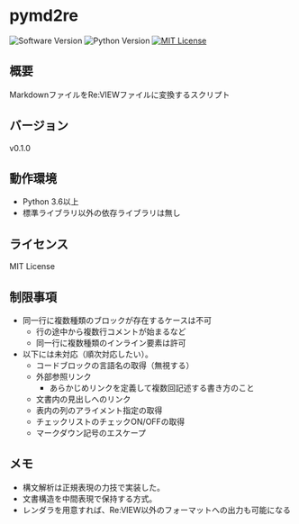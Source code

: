 pymd2re
===

![Software Version](http://img.shields.io/badge/Version-v0.1.0-green.svg?style=flat)
![Python Version](http://img.shields.io/badge/Python-3.6-blue.svg?style=flat)
[![MIT License](http://img.shields.io/badge/license-MIT-blue.svg?style=flat)](LICENSE)

## 概要
MarkdownファイルをRe:VIEWファイルに変換するスクリプト

## バージョン
v0.1.0

## 動作環境
- Python 3.6以上
- 標準ライブラリ以外の依存ライブラリは無し

## ライセンス
MIT License

## 制限事項
- 同一行に複数種類のブロックが存在するケースは不可
    - 行の途中から複数行コメントが始まるなど
    - 同一行に複数種類のインライン要素は許可
- 以下には未対応（順次対応したい）。
    - コードブロックの言語名の取得（無視する）
    - 外部参照リンク
        - あらかじめリンクを定義して複数回記述する書き方のこと
    - 文書内の見出しへのリンク
    - 表内の列のアライメント指定の取得
    - チェックリストのチェックON/OFFの取得
    - マークダウン記号のエスケープ

## メモ
- 構文解析は正規表現の力技で実装した。
- 文書構造を中間表現で保持する方式。
- レンダラを用意すれば、Re:VIEW以外のフォーマットへの出力も可能になる
